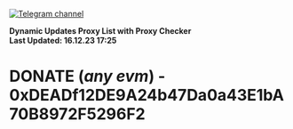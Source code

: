 [![Telegram channel](https://img.shields.io/endpoint?url=https://runkit.io/damiankrawczyk/telegram-badge/branches/master?url=https://t.me/n4z4v0d)](https://t.me/n4z4v0d) 

**Dynamic Updates Proxy List with Proxy Checker**  
**Last Updated: 16.12.23 17:25**

# DONATE (_any evm_) - 0xDEADf12DE9A24b47Da0a43E1bA70B8972F5296F2
